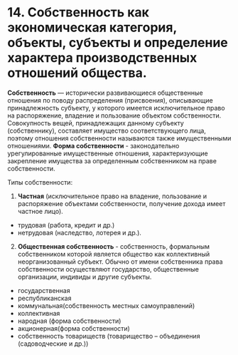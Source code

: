 # 14. Собственность как экономическая категория, объекты, субъекты и определение характера производственных отношений общества.

**Собственность** — исторически развивающиеся общественные отношения по поводу распределения (присвоения), описывающие принадлежность субъекту, у которого имеется исключительное право на распоряжение, владение и пользование объектом собственности. Совокупность вещей, принадлежащих данному субъекту (собственнику), составляет имущество соответствующего лица, поэтому отношения собственности называются также имущественными отношениями.
**Форма собственности** - законодательно урегулированные имущественные отношения, характеризующие закрепление имущества за определенным собственником на праве собственности.

Типы собственности:

1. **Частная** (исключительное право на владение, пользование и распоряжение объектами собственности, получение дохода имеет частное лицо).
- трудовая  (работа, кредит  и др.)
- нетрудовая (наследство, лотерея и др.).
2.  **Общественная собственность** - собственность, формальным собственником которой является общество как коллективный неорганизованный субъект. Обычно от имени собственника права собственности осуществляют государство, общественные организации, индивиды и другие субъекты.
- государственная
- республиканская
- коммунальная(собственность местных самоуправлений)
- коллективная
- народная  (форма собственности)
- акционерная(форма собственности)
- собственность товариществ (товарищество – объединения (садоводческие и др.))

